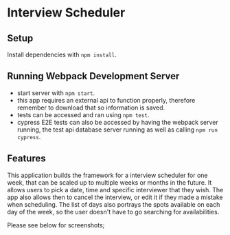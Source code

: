 # Interview Scheduler

## Setup

Install dependencies with `npm install`.

## Running Webpack Development Server

* start server with `npm start`.
* this app requires an external api to function properly, therefore remember to download that so information is saved.
* tests can be accessed and ran using `npm test`.
* cypress E2E tests can also be accessed by having the webpack server running, the test api database server running as well as calling `npm run cypress`.

## Features

This application builds the framework for a interview scheduler for one week, that can be scaled up to multiple weeks or months in the future. It allows users to pick a date, time and specific interviewer that they wish. The app also allows then to cancel the interview, or edit it if they made a mistake when scheduling. The list of days also portrays the spots available on each day of the week, so the user doesn't have to go searching for availabilities. 

Please see below for screenshots;

